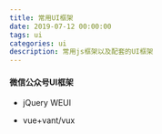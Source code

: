 ```yaml
---
title: 常用UI框架
date: 2019-07-12 00:00:00
tags: ui
categories: ui
description: 常用js框架以及配套的UI框架
---
```





#### 微信公众号UI框架

+ jQuery WEUI

+ vue+vant/vux







